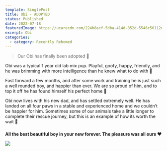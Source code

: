 ```yaml
---
template: SinglePost
title: Obi - ADOPTED
status: Published
date: 2022-07-18
featuredImage: https://ucarecdn.com/224b8acf-5dba-414d-852d-5546c50112d1/-/crop/1545x910/121,150/-/preview/
excerpt: Obi
categories:
  - category: Recently Rehomed
---
```

> Our Obi has finally been adopted 🤗


Obi was a typical 1 year old lab mix pup. Playful, goofy, happy, friendly, and he was brimming with more intelligence than he knew what to do with 🐶


Fast forward a few months, and after some work and training he is just such a well rounded boy, and happier than ever. We are so proud of him, and to top it off he has found himself his perfect home 🏡


Obi now lives with his new dad, and has settled extremely well. He has landed on all four paws in a stable and experienced home and we couldn’t be happier for him. Sometimes some of our animals take a little longer to complete their rescue journey, but this is an example of how its worth the wait 💙

### 
**All the best beautiful boy in your new forever. The pleasure was all ours ❤️**




![](https://ucarecdn.com/17edd2a1-4634-46f2-8424-d81984a4ade5/)